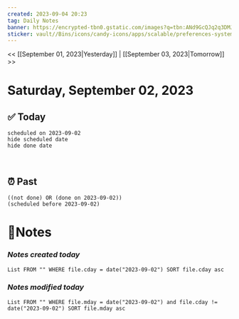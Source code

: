 ```yaml
---
created: 2023-09-04 20:23
tag: Daily Notes
banner: https://encrypted-tbn0.gstatic.com/images?q=tbn:ANd9GcQJq2q3DMJYoMnyygnbhIHdSc5OYDFP4QOoHQ&usqp=CAU
sticker: vault//Bins/icons/candy-icons/apps/scalable/preferences-system-time.svg
---
```

<< [[September 01, 2023|Yesterday]] | [[September 03, 2023|Tomorrow]] >>

# Saturday, September 02, 2023

## ✅ Today

```tasks
scheduled on 2023-09-02
hide scheduled date
hide done date
```
​
## ⏰ Past

```tasks
((not done) OR (done on 2023-09-02))
(scheduled before 2023-09-02)
```


# 📝Notes
### *Notes created today*
```dataview
List FROM "" WHERE file.cday = date("2023-09-02") SORT file.cday asc
```


### *Notes modified today*
```dataview
List FROM "" WHERE file.mday = date("2023-09-02") and file.cday != date("2023-09-02") SORT file.mday asc
```
